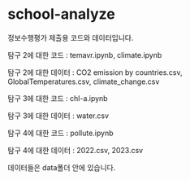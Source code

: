 # school-analyze
정보수행평가 제출용 코드와 데이터입니다.

탐구 2에 대한 코드 :
temavr.ipynb, climate.ipynb

탐구 2에 대한 데이터 : 
CO2 emission by countries.csv, GlobalTemperatures.csv, climate_change.csv


탐구 3에 대한 코드 :
chl-a.ipynb

탐구 3에 대한 데이터 :
water.csv

탐구 4에 대한 코드 :
pollute.ipynb

탐구 4에 대한 데이터 :
2022.csv, 2023.csv

데이터들은 data폴더 안에 있습니다.
